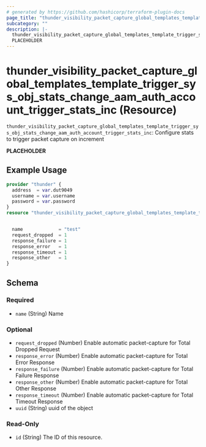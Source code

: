 ```yaml
---
# generated by https://github.com/hashicorp/terraform-plugin-docs
page_title: "thunder_visibility_packet_capture_global_templates_template_trigger_sys_obj_stats_change_aam_auth_account_trigger_stats_inc Resource - terraform-provider-thunder"
subcategory: ""
description: |-
  thunder_visibility_packet_capture_global_templates_template_trigger_sys_obj_stats_change_aam_auth_account_trigger_stats_inc: Configure stats to trigger packet capture on increment
  PLACEHOLDER
---
```


# thunder_visibility_packet_capture_global_templates_template_trigger_sys_obj_stats_change_aam_auth_account_trigger_stats_inc (Resource)

`thunder_visibility_packet_capture_global_templates_template_trigger_sys_obj_stats_change_aam_auth_account_trigger_stats_inc`: Configure stats to trigger packet capture on increment

__PLACEHOLDER__

## Example Usage

```terraform
provider "thunder" {
  address  = var.dut9049
  username = var.username
  password = var.password
}
resource "thunder_visibility_packet_capture_global_templates_template_trigger_sys_obj_stats_change_aam_auth_account_trigger_stats_inc" "thunder_visibility_packet_capture_global_templates_template_trigger_sys_obj_stats_change_aam_auth_account_trigger_stats_inc" {


  name             = "test"
  request_dropped  = 1
  response_failure = 1
  response_error   = 1
  response_timeout = 1
  response_other   = 1
}
```

<!-- schema generated by tfplugindocs -->
## Schema

### Required

- `name` (String) Name

### Optional

- `request_dropped` (Number) Enable automatic packet-capture for Total Dropped Request
- `response_error` (Number) Enable automatic packet-capture for Total Error Response
- `response_failure` (Number) Enable automatic packet-capture for Total Failure Response
- `response_other` (Number) Enable automatic packet-capture for Total Other Response
- `response_timeout` (Number) Enable automatic packet-capture for Total Timeout Response
- `uuid` (String) uuid of the object

### Read-Only

- `id` (String) The ID of this resource.


